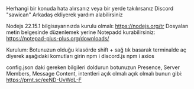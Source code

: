Herhangi bir konuda hata alırsanız veya bir yerde takılırsanız Discord "sawican" Arkadaş ekliyerek yardım alabilirsiniz

Nodejs 22.15.1 bilgisayarınızda kurulu olmalı: https://nodejs.org/tr
Dosyaları metin belgesinde düzenlemek yerine Notepadd kurabilirsiniz: https://notepad-plus-plus.org/downloads/


Kurulum:
Botunuzun olduğu klasörde shift + sağ tık basarak terminalde aç diyerek aşağıdaki komutları girin
npm i discord.js
npm i axios

config.json daki gereken bilgileri doldurun 
botunuzun Presence, Server Members, Message Content, intentleri açık olmalı açık olmalı bunun gibi: https://prnt.sc/eeND-UvWdL-F
